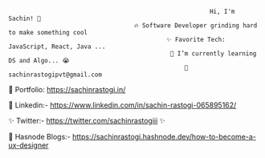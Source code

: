                                                             Hi, I'm Sachin! 👋
                                       🔥 Software Developer grinding hard to make something cool
                                                ✨ Favorite Tech: JavaScript, React, Java ...
                                                 📓 I’m currently learning DS and Algo... 😭
                                                     📧 sachinrastogipvt@gmail.com
                                      
                                               
                                 
 🎨 Portfolio: https://sachinrastogi.in/

💼 Linkedin:- https://www.linkedin.com/in/sachin-rastogi-065895162/

✨ Twitter:- https://twitter.com/sachinrastogiii ✨

🧑‍ Hasnode Blogs:- https://sachinrastogi.hashnode.dev/how-to-become-a-ux-designer 


                                  
